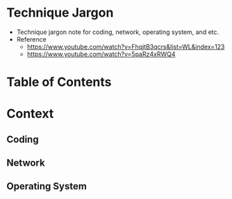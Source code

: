 # Technique Jargon

- Technique jargon note for coding, network, operating system, and etc.
- Reference
  - https://www.youtube.com/watch?v=FhqjtB3qcrs&list=WL&index=123
  - https://www.youtube.com/watch?v=5paRz4xRWQ4

# Table of Contents

# Context

## Coding

## Network

## Operating System

